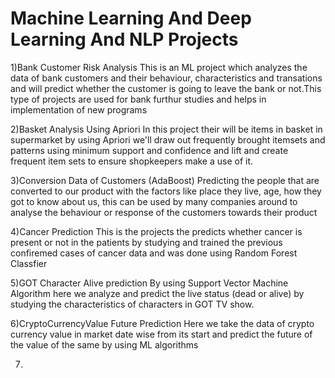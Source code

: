 # Machine Learning And Deep Learning And NLP Projects
1)Bank Customer Risk Analysis
This is an ML project which analyzes the data of bank customers and their behaviour, characteristics and transations and will predict whether the customer is going to leave the bank or not.This type of projects are used for bank furthur studies and helps in implementation of new programs

2)Basket Analysis Using Apriori
In this project their will be items in basket in supermarket by using Apriori we'll draw out frequently brought itemsets and patterns using minimum support and confidence and lift and create frequent item sets to ensure shopkeepers make a use of it.

3)Conversion Data of Customers (AdaBoost)
Predicting the people that are converted to our product with the factors like place they live, age, how they got to know about us, this can be used by many companies around to analyse the behaviour or response of the customers towards their product

4)Cancer Prediction 
This is the projects the predicts whether cancer is present or not in the patients by studying and trained the previous confiremed cases of cancer data and was done using Random Forest Classfier

5)GOT Character Alive prediction
By using Support Vector Machine Algorithm here we analyze and predict the live status (dead or alive) by studying the characteristics of characters in GOT TV show.

6)CryptoCurrencyValue Future Prediction
Here we take the data of  crypto currency value in market date wise from its start and predict the future of the value of the same by using ML algorithms

7)
